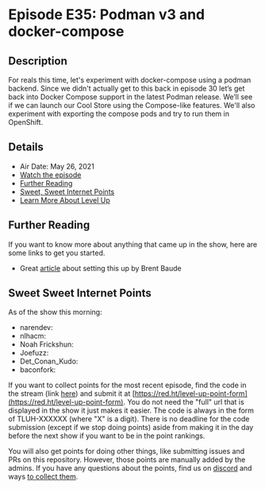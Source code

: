 # Episode E35: Podman v3 and docker-compose

## Description

For reals this time, let's experiment with docker-compose using a podman backend. Since we didn't actually get to this back in episode 30 let’s get back into Docker Compose support in the latest Podman release. We’ll see if we can launch our Cool Store using the Compose-like features. We'll also experiment with exporting the compose pods and try to run them in OpenShift.

## Details

* Air Date: May 26, 2021
* [Watch the episode](https://youtu.be/Eahh-ZxiU4U)
* [Further Reading](#further-reading)
* [Sweet, Sweet Internet Points](#sweet-sweet-internet-points)
* [Learn More About Level Up](https://red.ht/leveluphour)

## Further Reading

If you want to know more about anything that came up in the show, here are some links to get you started.

* Great [article](https://www.redhat.com/sysadmin/podman-docker-compose) about setting this up by Brent Baude


## Sweet Sweet Internet Points

As of the show this morning:

* narendev:
* nlhacm:
* Noah Frickshun:
* Joefuzz:
* Det_Conan_Kudo:
* baconfork:

If you want to collect points for the most recent episode, find the code in the stream (link [here](#details)) and submit it at [https://red.ht/level-up-point-form](https://red.ht/level-up-point-form).
You do not need the "full" url that is displayed in the show it just makes it easier.
The code is always in the form of TLUH-XXXXXX (where "X" is a digit).
There is no deadline for the code submission (except if we stop doing points) aside from making it in the day before the next show if you want to be in the point rankings.

You will also get points for doing other things, like submitting issues and PRs on this repository.
However, those points are manually added by the admins.
If you have any questions about the points, find us on [discord](https://discord.gg/5VMVGJt) and ways [to collect them](../activities.md).
